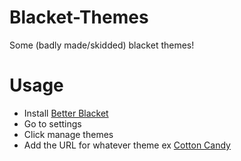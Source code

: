# Blacket-Themes
Some (badly made/skidded) blacket themes!

# Usage
- Install [Better Blacket](bb.villainsrule.xyz)
- Go to settings
- Click manage themes
- Add the URL for whatever theme ex [Cotton Candy](https://raw.githubusercontent.com/DMrD1/Blacket-Themes/refs/heads/main/Cotton%20Candy.css)
